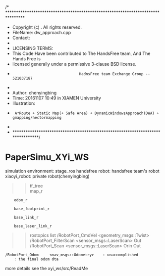 /* ********************************************************************************
* Copyright (c) <Yingbing Chen>. All rights reserved.
* FileName: dw_approach.cpp
* Contact:
*
* LICENSING TERMS:
* This Code Have been contributed to The HandsFree team, And The Hands Free is
* licensed generally under a permissive 3-clause BSD license.
*                                   HadnsFree team Exchange Group -- 521037187
*
* Author: chenyingbing
* Time: 20161107   10:49   in XIAMEN University
* Illustration:
*      A*Route + Static Map(+ Safe Area) + DynamicWindowsApproach(DWA) + gmapping/hectormapping
* 
* ********************************************************************************/

# PaperSimu_XYi_WS
simulation environment:	 stage_ros
handsfree robot:	 handsfree team's robot
xiaoyi_robot: 		 private robot(chenyingbing)

>> tf_tree	
		map_r		

		odom_r				

		base_footprint_r		

		base_link_r			

		base_laser_link_r		
	
>> rostopics list
	/RobotPort_CmdVel	<geometry_msgs::Twist>
	/RobotPort_FilterScan	<sensor_msgs::LaserScan>	Out
	/RobotPort_Scan		<sensor_msgs::LaserScan>	Orin Out

	/RobotPort_Odom 	<nav_msgs::Odometry>	: unaccomplished
		: the final odom dta

more details see the xyi_ws/src/ReadMe
